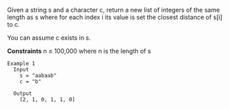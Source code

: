 Given a string s and a character c, return a new list of integers of the same length as s where for each index i its value is set the closest distance of s[i] to c. 

You can assume c exists in s.

**Constraints**
  n ≤ 100,000 where n is the length of s

```
Example 1
  Input
    s = "aabaab"
    c = "b"

  Output
    [2, 1, 0, 1, 1, 0]
```